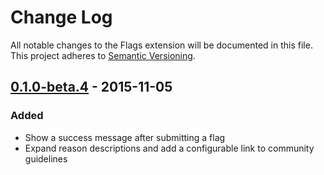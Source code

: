 # Change Log
All notable changes to the Flags extension will be documented in this file.
This project adheres to [Semantic Versioning](http://semver.org/).

## [0.1.0-beta.4] - 2015-11-05
### Added
- Show a success message after submitting a flag
- Expand reason descriptions and add a configurable link to community guidelines

[0.1.0-beta.4]: https://github.com/flarum/flags/compare/v0.1.0-beta.3...v0.1.0-beta.4
